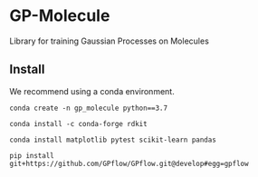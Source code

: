 # GP-Molecule
Library for training Gaussian Processes on Molecules

## Install

We recommend using a conda environment.

``conda create -n gp_molecule python==3.7``

``conda install -c conda-forge rdkit``

``conda install matplotlib pytest scikit-learn pandas``

``pip install git+https://github.com/GPflow/GPflow.git@develop#egg=gpflow``